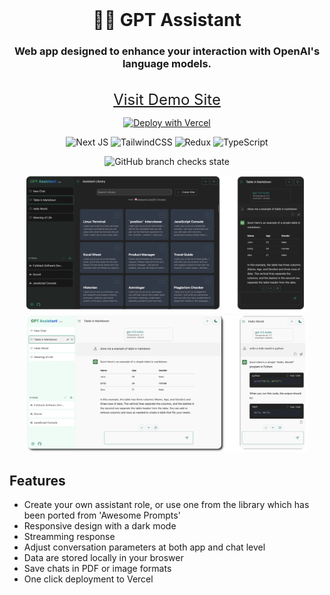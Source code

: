 <div align='center'>
<br>
<h1>👨‍🎨 GPT Assistant</h1>

### Web app designed to enhance your interaction with OpenAI's language models.

<p>
<br>
<a style='font-size: 1.5rem;' href='https://ai-assist-teal.vercel.app/role'>Visit Demo Site</a>

[![Deploy with Vercel](https://vercel.com/button)](https://vercel.com/new/clone?repository-url=https%3A%2F%2Fgithub.com%2FeaasyIce%2Fgpt_assistant&project-name=gpt-assistant&demo-url=https%3A%2F%2Fai-assist-teal.vercel.app)

</p>
<p align='center'>

![Next JS](https://img.shields.io/badge/Next-black?style=for-the-badge&logo=next.js&logoColor=white)
![TailwindCSS](https://img.shields.io/badge/tailwindcss-%2338B2AC.svg?style=for-the-badge&logo=tailwind-css&logoColor=white)
![Redux](https://img.shields.io/badge/redux-%23593d88.svg?style=for-the-badge&logo=redux&logoColor=white)
![TypeScript](https://img.shields.io/badge/typescript-%23007ACC.svg?style=for-the-badge&logo=typescript&logoColor=white)
<br>

![GitHub branch checks state](https://img.shields.io/github/checks-status/eaasyice/gpt_assistant/main)

</p>

<img src='./images/dark.png' alt="screenshot" width="450" height="220">
<br>
<img src='./images/light.png' alt="screenshot" width="450" height="220">
</div>

## Features

-   Create your own assistant role, or use one from the library which has been ported from 'Awesome Prompts'
-   Responsive design with a dark mode
-   Streamming response
-   Adjust conversation parameters at both app and chat level
-   Data are stored locally in your broswer
-   Save chats in PDF or image formats
-   One click deployment to Vercel
